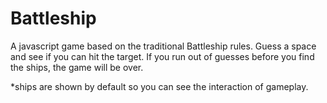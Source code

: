 # Battleship

A javascript game based on the traditional Battleship rules. 
Guess a space and see if you can hit the target. 
If you run out of guesses before you find the ships, the game will be over. 

*ships are shown by default so you can see the interaction of gameplay.
